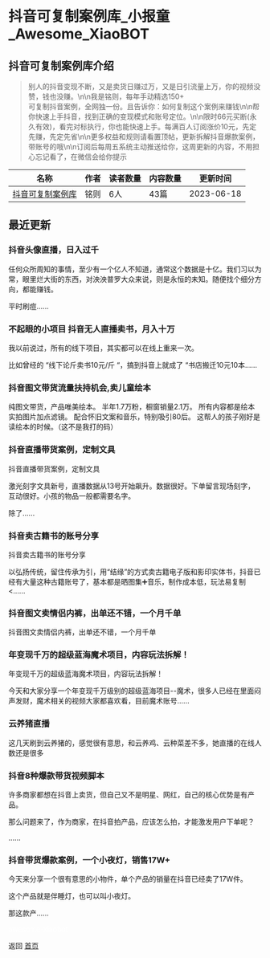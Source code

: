 # 抖音可复制案例库_小报童_Awesome_XiaoBOT

## 抖音可复制案例库介绍
> 别人的抖音变现不断，又是卖货日赚过万，又是日引流量上万，你的视频没赞，钱也没赚。\n\n我是铭则，每年手动精选150+  
可复制抖音案例，全网独一份。且告诉你：如何复制这个案例来赚钱\n\n帮你快速上手抖音，找到正确的变现模式和账号定位。\n\n限时66元买断(永久有效)，看完对标执行，你也能快速上手。每满百人订阅涨价10元，先定先赚，先定先省\n\n更多权益和规则请看置顶帖，更新拆解抖音爆款案例，带账号的哦\n\n订阅后每周五系统主动推送给你，这周更新的内容，不用担心忘记看了，在微信会给你提示  
  


|名称|作者|读者数量|内容数量|更新时间|
|---|---|---|---|---|
|[抖音可复制案例库](https://xiaobot.net/p/douyin66?refer=0b133df9-27dc-423b-8101-639049001c13)|铭则|6人|43篇|2023-06-18|

## 最近更新
### 抖音头像直播，日入过千

任何众所周知的事情，至少有一个亿人不知道，通常这个数据是十亿。我们习以为常，眼里烂大街的东西，对泱泱普罗大众来说，则是永恒的未知。随便找个细分方向，都能赚钱。

平时刷痘......

### 不起眼的小项目 抖音无人直播卖书，月入十万

我以前说过，所有的线下项目，其实都可以在线上重来一次。

比如曾经的 “线下论斤卖书10元/斤 “，搞到抖音上就成了 “书店搬迁10元10本......

### 抖音图文带货流量扶持机会,卖儿童绘本

纯图文带货，产品唯美绘本。 半年1.7万粉，橱窗销量2.1万。 所有内容都是绘本实拍图片加点滤镜。 配合怀旧文案和音乐，特别吸引80后。
这帮人的孩子刚好是读绘本的时候。（这不是我打的码）

### 抖音直播带货案例，定制文具

抖音直播带货案例，定制文具

激光刻字文具新号，直播数据从13号开始飙升。数据很好。下单留言现场刻字，互动很好。小孩的物品一般都需要名字。

除了......

### 抖音卖古籍书的账号分享

抖音卖古籍书的账号分享

以弘扬传统，留住传承为引，用“结缘”的方式卖古籍电子版和影印实体书，抖音已经有大量这种古籍账号了，基本都是晒图集➕音乐，制作成本低，玩法易复制<......

### 抖音图文卖情侣内裤，出单还不错，一个月千单

抖音图文卖情侣内裤，出单还不错，一个月千单

### 年变现千万的超级蓝海魔术项目，内容玩法拆解！

年变现千万的超级蓝海魔术项目，内容玩法拆解！

今天和大家分享一个年变现千万级别的超级蓝海项目--魔术，很多人已经在里面闷声发财，魔术相关的视频大家都喜欢看，目前魔术账号......

### 云养猪直播

这几天刷到云养猪的，感觉很有意思，和云养鸡、云种菜差不多，她直播的在线人数还是很多

### 抖音8种爆款带货视频脚本

许多商家都想在抖音上卖货，但自己又不是明星、网红，自己的核心优势是有产品。

那么问题来了，作为商家，在抖音拍产品，应该怎么拍，才能激发用户下单呢？

......

### 抖音带货爆款案例，一个小夜灯，销售17W+

今天来分享一个很有意思的小物件，单个产品的销量在抖音已经卖了17W件。



这个产品就是伴睡灯，也可以叫小夜灯。



那这款产......


<a href="https://github.com/Reno9527/awesome-xiaobot" style="color: white; text-decoration: none;">awesome-xiaobot</a>

返回 [首页](../README.md)
